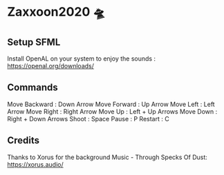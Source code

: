 # Zaxxoon2020 🛸

## Setup SFML
Install OpenAL on your system to enjoy the sounds : https://openal.org/downloads/

## Commands
Move Backward : Down Arrow
Move Forward  : Up Arrow
Move Left     : Left Arrow
Move Right    : Right Arrow
Move Up       : Left + Up Arrows
Move Down     : Right + Down Arrows
Shoot         : Space
Pause         : P
Restart       : C

## Credits
Thanks to Xorus for the background Music - Through Specks Of Dust: https://xorus.audio/